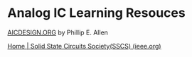 # Analog IC Learning Resouces

[AICDESIGN.ORG](https://aicdesign.org/) by Phillip E. Allen

[Home | Solid State Circuits Society(SSCS) (ieee.org)](https://resourcecenter.sscs.ieee.org/)

